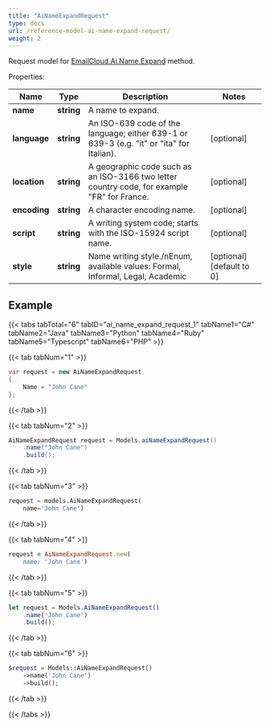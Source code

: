 ```yaml
---
title: "AiNameExpandRequest"
type: docs
url: /reference-model-ai-name-expand-request/
weight: 2
---
```


Request model for [EmailCloud.Ai.Name.Expand](/email/reference-ai-name-api/#expand) method.

Properties:

Name | Type | Description | Notes
---- | ---- | ----------- | -----
**name** |**string**|A name to expand. |
**language** |**string**|An ISO-639 code of the language; either 639-1 or 639-3 (e.g. \"it\" or \"ita\" for Italian).              |[optional] 
**location** |**string**|A geographic code such as an ISO-3166 two letter country code, for example \"FR\" for France.              |[optional] 
**encoding** |**string**|A character encoding name. |[optional] 
**script** |**string**|A writing system code; starts with the ISO-15924 script name. |[optional] 
**style** |**string**|Name writing style./nEnum, available values: Formal, Informal, Legal, Academic |[optional] [default to 0]

## Example

{{< tabs tabTotal="6" tabID="ai_name_expand_request_1" tabName1="C#" tabName2="Java" tabName3="Python" tabName4="Ruby" tabName5="Typescript" tabName6="PHP" >}}

{{< tab tabNum="1" >}}

```csharp
var request = new AiNameExpandRequest
{ 
    Name = "John Cane"
};
```

{{< /tab >}}

{{< tab tabNum="2" >}}

```java
AiNameExpandRequest request = Models.aiNameExpandRequest()
    .name("John Cane")
    .build();
```

{{< /tab >}}

{{< tab tabNum="3" >}}

```python
request = models.AiNameExpandRequest(
    name='John Cane')
```

{{< /tab >}}

{{< tab tabNum="4" >}}

```ruby
request = AiNameExpandRequest.new(
    name: 'John Cane')
```

{{< /tab >}}

{{< tab tabNum="5" >}}

```typescript
let request = Models.AiNameExpandRequest()
    .name('John Cane')
    .build();
```

{{< /tab >}}

{{< tab tabNum="6" >}}

```php
$request = Models::AiNameExpandRequest()
    ->name('John Cane')
    ->build();
```

{{< /tab >}}

{{< /tabs >}}


